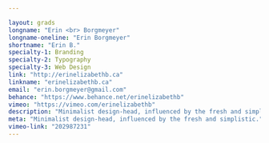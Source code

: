 ```yaml
---

layout: grads
longname: "Erin <br> Borgmeyer"
longname-oneline: "Erin Borgmeyer"
shortname: "Erin B."
specialty-1: Branding
specialty-2: Typography
specialty-3: Web Design
link: "http://erinelizabethb.ca"
linkname: "erinelizabethb.ca"
email: "erin.borgmeyer@gmail.com"
behance: "https://www.behance.net/erinelizabethb"
vimeo: "https://vimeo.com/erinelizabethb"
description: "Minimalist design-head, influenced by the fresh and simplistic."
meta: "Minimalist design-head, influenced by the fresh and simplistic."
vimeo-link: "202987231"
---
```

